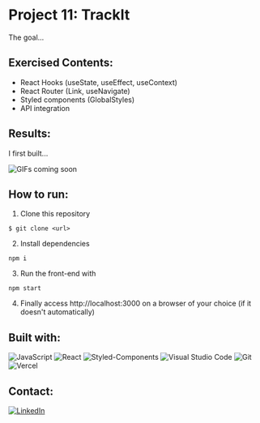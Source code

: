 # **Project 11: TrackIt**

The goal...

## **Exercised Contents**:

-   React Hooks (useState, useEffect, useContext)
-   React Router (Link, useNavigate)
-   Styled components (GlobalStyles)
-   API integration

## **Results**:

I first built...

![GIFs coming soon]()

<!--
To show the result, the application was posted on [Vercel]()! It was made for desktop navigation only. -->

## **How to run**:

1. Clone this repository

```
$ git clone <url>
```

2. Install dependencies

```
npm i
```

3. Run the front-end with

```
npm start
```

4. Finally access http://localhost:3000 on a browser of your choice (if it doesn't automatically)

## Built with:

![JavaScript](https://img.shields.io/badge/JavaScript-F7DF1E?style=for-the-badge&logo=javascript&logoColor=black)
![React](https://img.shields.io/badge/React-20232A?style=for-the-badge&logo=react&logoColor=61DAFB)
![Styled-Components](https://img.shields.io/badge/styled--components-DB7093?style=for-the-badge&logo=styled-components&logoColor=white)
![Visual Studio Code](https://img.shields.io/badge/Visual_Studio_Code-0078D4?style=for-the-badge&logo=visual%20studio%20code&logoColor=white)
![Git](https://img.shields.io/badge/GIT-E44C30?style=for-the-badge&logo=git&logoColor=white)
![Vercel](https://img.shields.io/badge/Vercel-000000?style=for-the-badge&logo=vercel&logoColor=white)

## Contact:

[![LinkedIn][linkedin-shield]][linkedin-url]

[linkedin-shield]: https://img.shields.io/badge/LinkedIn-0077B5?style=for-the-badge&logo=linkedin&logoColor=white
[linkedin-url]: https://www.linkedin.com/in/domingosmiguel/

